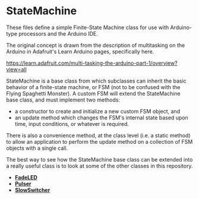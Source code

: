 # StateMachine

These files define a simple Finite-State Machine class for use with Arduino-type processors and the Arduino IDE.

The original concept is drawn from the description of multitasking on the Arduino in Adafruit's Learn Arduino pages, specifically here.

  https://learn.adafruit.com/multi-tasking-the-arduino-part-1/overview?view=all

StateMachine is a base class from which subclasses can inherit the basic behavior of a finite-state machine, or FSM (not to be confused with the Flying Spaghetti Monster).  A custom FSM will extend the StateMachine base class, and must implement two methods:

* a constructor to create and initialize a new custom FSM object, and
* an update method which changes the FSM's internal state based upon time, input conditions, or whatever is required.
  
There is also a convenience method, at the class level (i.e. a static method) to allow an application to perform the update method on a collection of FSM objects with a single call.

The best way to see how the StateMachine base class can be extended into a really useful class is to look at some of the other classes in this repository.

* [__FadeLED__](https://github.com/twrackers/FadeLED-library)
* [__Pulser__](https://github.com/twrackers/Pulser-library)
* [__SlowSwitcher__](https://github.com/twrackers/SlowSwitcher-library)
